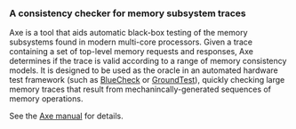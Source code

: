 ### A consistency checker for memory subsystem traces

Axe is a tool that aids automatic black-box testing of the memory
subsystems found in modern multi-core processors. Given a trace
containing a set of top-level memory requests and responses, Axe
determines if the trace is valid according to a range of memory
consistency models. It is designed to be used as the oracle in an
automated hardware test framework (such as
[BlueCheck](https://github.com/CTSRD-CHERI/bluecheck) or
[GroundTest](https://github.com/ucb-bar/groundtest)),
quickly checking large memory traces that result from mechanincally-generated
sequences of memory operations.

See the [Axe
manual](https://github.com/CTSRD-CHERI/axe/raw/master/doc/manual.pdf)
for details.
